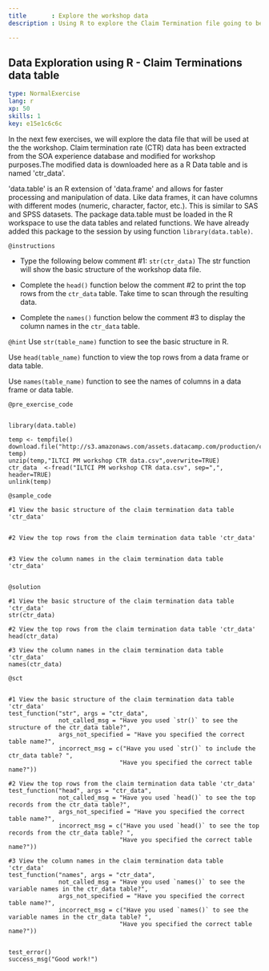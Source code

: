 ```yaml
---
title       : Explore the workshop data
description : Using R to explore the Claim Termination file going to be used in the workshop.

---
```

## Data Exploration using R - Claim Terminations data table

```yaml
type: NormalExercise
lang: r
xp: 50
skills: 1
key: e15e1c6c6c
```
In the next few exercises, we will explore the data file that will be used at the the workshop. Claim termination rate (CTR) data has been extracted from the SOA experience database and modified for workshop purposes.The modified data is downloaded here as a R Data table and is named 'ctr_data'.

'data.table' is an R extension of 'data.frame' and allows for faster processing and manipulation of data. Like data frames, it can have columns with different modes (numeric, character, factor, etc.). This is similar to SAS and SPSS datasets. The package data.table must be loaded in the R workspace to use the data tables and related functions. We have already added this package to the session by using function `library(data.table)`.


`@instructions`

- Type the following below comment #1: `str(ctr_data)` 
  The str function will show the basic structure of the workshop data file.

- Complete the `head()` function below the comment #2 to print the top rows from the `ctr_data` table. Take time to scan through the resulting data.

- Complete the `names()` function below the comment #3 to display the column names in the `ctr_data` table.



`@hint`
Use `str(table_name)` function to see the basic structure in R.

Use `head(table_name)` function to view the top rows from a data frame or data table.

Use `names(table_name)` function to see the names of columns in a data frame or data table.


`@pre_exercise_code`
```{r}

library(data.table)

temp <- tempfile()
download.file("http://s3.amazonaws.com/assets.datacamp.com/production/course_6490/datasets/ILTCI%20PM%20workshop%20CTR%20data.zip", temp)
unzip(temp,"ILTCI PM workshop CTR data.csv",overwrite=TRUE)
ctr_data  <-fread("ILTCI PM workshop CTR data.csv", sep=",", header=TRUE) 
unlink(temp)
```

`@sample_code`
```{r}
#1 View the basic structure of the claim termination data table 'ctr_data'


#2 View the top rows from the claim termination data table 'ctr_data'


#3 View the column names in the claim termination data table 'ctr_data'


```


`@solution`
```{r}
#1 View the basic structure of the claim termination data table 'ctr_data'
str(ctr_data)

#2 View the top rows from the claim termination data table 'ctr_data'
head(ctr_data)

#3 View the column names in the claim termination data table 'ctr_data'
names(ctr_data)

```


`@sct`
```{r}

#1 View the basic structure of the claim termination data table 'ctr_data'
test_function("str", args = "ctr_data",
              not_called_msg = "Have you used `str()` to see the structure of the ctr_data table?",
              args_not_specified = "Have you specified the correct table name?",
              incorrect_msg = c("Have you used `str()` to include the ctr_data table? ",
                               "Have you specified the correct table name?"))
              
#2 View the top rows from the claim termination data table 'ctr_data'
test_function("head", args = "ctr_data",
              not_called_msg = "Have you used `head()` to see the top records from the ctr_data table?",
              args_not_specified = "Have you specified the correct table name?",
              incorrect_msg = c("Have you used `head()` to see the top records from the ctr_data table? ",
                               "Have you specified the correct table name?"))
              
#3 View the column names in the claim termination data table 'ctr_data'
test_function("names", args = "ctr_data",
              not_called_msg = "Have you used `names()` to see the variable names in the ctr_data table?",
              args_not_specified = "Have you specified the correct table name?",
              incorrect_msg = c("Have you used `names()` to see the variable names in the ctr_data table? ",
                               "Have you specified the correct table name?"))
              

test_error()
success_msg("Good work!")

```
